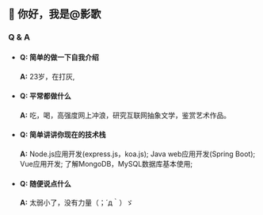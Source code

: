 ## 👋 你好，我是@影歌

### Q & A
- #### Q: 简单的做一下自我介绍
  **A:** 23岁，在打灰,

- #### Q: 平常都做什么
  **A:** 吃，喝，高强度网上冲浪，研究互联网抽象文学，鉴赏艺术作品。

- #### Q: 简单讲讲你现在的技术栈
  **A:** Node.js应用开发(express.js，koa.js); Java web应用开发(Spring Boot); Vue应用开发; 了解MongoDB，MySQL数据库基本使用;

- #### Q: 随便说点什么
  **A:** 太弱小了，没有力量（；´д｀）ゞ  
